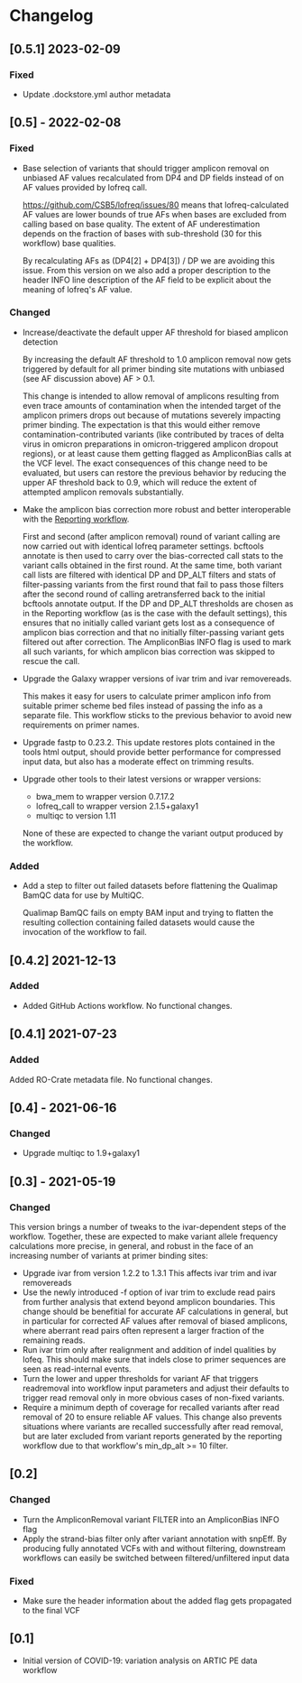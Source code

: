 # Changelog

## [0.5.1] 2023-02-09

### Fixed
- Update .dockstore.yml author metadata

## [0.5] - 2022-02-08

### Fixed

- Base selection of variants that should trigger amplicon removal on unbiased
  AF values recalculated from DP4 and DP fields instead of on AF values
  provided by lofreq call.
  
  https://github.com/CSB5/lofreq/issues/80 means that lofreq-calculated AF
  values are lower bounds of true AFs when bases are excluded from calling
  based on base quality. The extent of AF underestimation depends on the
  fraction of bases with sub-threshold (30 for this workflow) base qualities.
  
  By recalculating AFs as (DP4[2] + DP4[3]) / DP we are avoiding this issue.
  From this version on we also add a proper description to the header INFO
  line description of the AF field to be explicit about the meaning of lofreq's
  AF value.

### Changed

- Increase/deactivate the default upper AF threshold for biased amplicon detection
  
  By increasing the default AF threshold to 1.0 amplicon removal now gets
  triggered by default for all primer binding site mutations with unbiased
  (see AF discussion above) AF > 0.1.
  
  This change is intended to allow removal of amplicons resulting from even
  trace amounts of contamination when the intended target of the amplicon
  primers drops out because of mutations severely impacting primer binding.
  The expectation is that this would either remove contamination-contributed
  variants (like contributed by traces of delta virus in omicron preparations
  in omicron-triggered amplicon dropout regions), or at least cause them
  getting flagged as AmpliconBias calls at the VCF level.
  The exact consequences of this change need to be evaluated, but users can
  restore the previous behavior by reducing the upper AF threshold back to 0.9,
  which will reduce the extent of attempted amplicon removals substantially.
- Make the amplicon bias correction more robust and better interoperable with
  the [Reporting workflow](https://github.com/iwc-workflows/sars-cov-2-variation-reporting).
  
  First and second (after amplicon removal) round of variant calling are now
  carried out with identical lofreq parameter settings.
  bcftools annotate is then used to carry over the bias-corrected call stats to
  the variant calls obtained in the first round. At the same time, both variant
  call lists are filtered with identical DP and DP_ALT filters and stats of
  filter-passing variants from the first round that fail to pass those filters
  after the second round of calling aretransferred back to the initial
  bcftools annotate output.
  If the DP and DP_ALT thresholds are chosen as in the Reporting workflow (as
  is the case with the default settings), this ensures that no initially called
  variant gets lost as a consequence of amplicon bias correction and that no
  initially filter-passing variant gets filtered out after correction.
  The AmpliconBias INFO flag is used to mark all such variants, for which
  amplicon bias correction was skipped to rescue the call.
- Upgrade the Galaxy wrapper versions of ivar trim and ivar removereads.
  
  This makes it easy for users to calculate primer amplicon info from suitable
  primer scheme bed files instead of passing the info as a separate file.
  This workflow sticks to the previous behavior to avoid new requirements on
  primer names.
- Upgrade fastp to 0.23.2.
  This update restores plots contained in the tools html output, should
  provide better performance for compressed input data, but also has a moderate
  effect on trimming results.
- Upgrade other tools to their latest versions or wrapper versions:
  
  - bwa_mem to wrapper version 0.7.17.2
  - lofreq_call to wrapper version 2.1.5+galaxy1
  - multiqc to version 1.11
  
  None of these are expected to change the variant output produced by the
  workflow.

### Added

- Add a step to filter out failed datasets before flattening the Qualimap BamQC
  data for use by MultiQC.
  
  Qualimap BamQC fails on empty BAM input and trying to flatten the resulting
  collection containing failed datasets would cause the invocation of the
  workflow to fail.

## [0.4.2] 2021-12-13

### Added

- Added GitHub Actions workflow. No functional changes.

## [0.4.1] 2021-07-23

### Added

Added RO-Crate metadata file. No functional changes.

## [0.4] - 2021-06-16

### Changed

- Upgrade multiqc to 1.9+galaxy1

## [0.3] - 2021-05-19

### Changed

This version brings a number of tweaks to the ivar-dependent steps of the
workflow. Together, these are expected to make variant allele frequency
calculations more precise, in general, and robust in the face of an increasing
number of variants at primer binding sites:

- Upgrade ivar from version 1.2.2 to 1.3.1
  This affects ivar trim and ivar removereads
- Use the newly introduced -f option of ivar trim to exclude read pairs from
  further analysis that extend beyond amplicon boundaries.
  This change should be benefitial for accurate AF calculations in general,
  but in particular for corrected AF values after removal of biased amplicons,
  where aberrant read pairs often represent a larger fraction of the remaining
  reads.
- Run ivar trim only after realignment and addition of indel qualities by
  lofeq. This should make sure that indels close to primer sequences are
  seen as read-internal events.
- Turn the lower and upper thresholds for variant AF that triggers readremoval
  into workflow input parameters and adjust their defaults to trigger read
  removal only in more obvious cases of non-fixed variants.
- Require a minimum depth of coverage for recalled variants after read removal
  of 20 to ensure reliable AF values.
  This change also prevents situations where variants are recalled successfully
  after read removal, but are later excluded from variant reports generated by
  the reporting workflow due to that workflow's min_dp_alt >= 10 filter.

## [0.2]

### Changed

- Turn the AmpliconRemoval variant FILTER into an AmpliconBias INFO flag
- Apply the strand-bias filter only after variant annotation with snpEff. By
  producing fully annotated VCFs with and without filtering, downstream
  workflows can easily be switched between filtered/unfiltered input data

### Fixed

- Make sure the header information about the added flag gets propagated to the
  final VCF

## [0.1]

- Initial version of COVID-19: variation analysis on ARTIC PE data workflow
